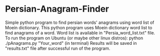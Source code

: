 # Persian-Anagram-Finder
Simple python program to find persian words' anagrams using word list of Moein dictionary.
This python program uses Moein dictionary word list to find anagrams of a word. Word list is available in "Persia_word_list.txt" file.
To run the program on Ubuntu (or maybe other linux distros): python ./pAnagrams.py "Your_word" (in terminal)
Results will be saved in "results.txt" file after successful run of the program.
